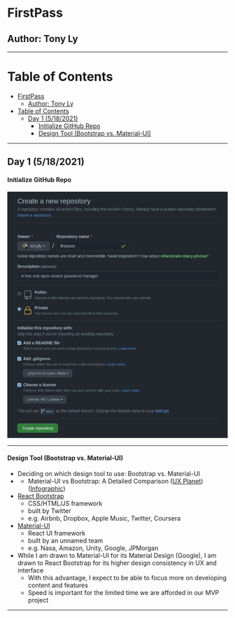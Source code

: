 # FirstPass
## Author: Tony Ly

---

# Table of Contents
- [FirstPass](#firstpass)
  - [Author: Tony Ly](#author-tony-ly)
- [Table of Contents](#table-of-contents)
  - [Day 1 (5/18/2021)](#day-1-5182021)
      - [Initialize GitHub Repo](#initialize-github-repo)
      - [Design Tool (Bootstrap vs. Material-UI)](#design-tool-bootstrap-vs-material-ui)

---

## Day 1 (5/18/2021)

#### Initialize GitHub Repo

![](images/2021-05-18-09-42-20.png)

---

#### Design Tool (Bootstrap vs. Material-UI)
- Deciding on which design tool to use: Bootstrap vs. Material-UI
- - Material-UI vs Bootstrap: A Detailed Comparison ([UX Planet](https://uxplanet.org/material-ui-vs-bootstrap-a-detailed-comparison-8fc9151db5ed)) ([Infographic](https://miro.medium.com/max/700/0*Hrk9TH0yeTiVKjMA.png))
- [React Bootstrap](https://react-bootstrap.github.io/)
  - CSS/HTML/JS framework
  - built by Twitter
  - e.g. Airbnb, Dropbox, Apple Music, Twitter, Coursera
- [Material-UI](https://material-ui.com/)
  - React UI framework
  - built by an unnamed team
  - e.g. Nasa, Amazon, Unity, Google, JPMorgan
- While I am drawn to Material-UI for its Material Design (Google), I am drawn to React Bootstrap for its higher design consistency in UX and interface
  - With this advantage, I expect to be able to focus more on developing content and features
  - Speed is important for the limited time we are afforded in our MVP project

---

####

